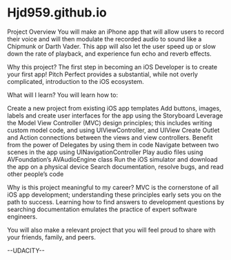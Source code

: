 # Hjd959.github.io

Project Overview
You will make an iPhone app that will allow users to record their voice and will then modulate the recorded audio to sound like a Chipmunk or Darth Vader. This app will also let the user speed up or slow down the rate of playback, and experience fun echo and reverb effects.


Why this project?
The first step in becoming an iOS Developer is to create your first app! Pitch Perfect provides a substantial, while not overly complicated, introduction to the iOS ecosystem.



What will I learn?
You will learn how to:

Create a new project from existing iOS app templates
Add buttons, images, labels and create user interfaces for the app using the Storyboard
Leverage the Model View Controller (MVC) design principles; this includes writing custom model code, and using UIViewController, and UIView
Create Outlet and Action connections between the views and view controllers. Benefit from the power of Delegates by using them in code
Navigate between two scenes in the app using UINavigationController
Play audio files using AVFoundation’s AVAudioEngine class
Run the iOS simulator and download the app on a physical device
Search documentation, resolve bugs, and read other people’s code


Why is this project meaningful to my career?
MVC is the cornerstone of all iOS app development; understanding these principles early sets you on the path to success. Learning how to find answers to development questions by searching documentation emulates the practice of expert software engineers.

You will also make a relevant project that you will feel proud to share with your friends, family, and peers.



--UDACITY--
